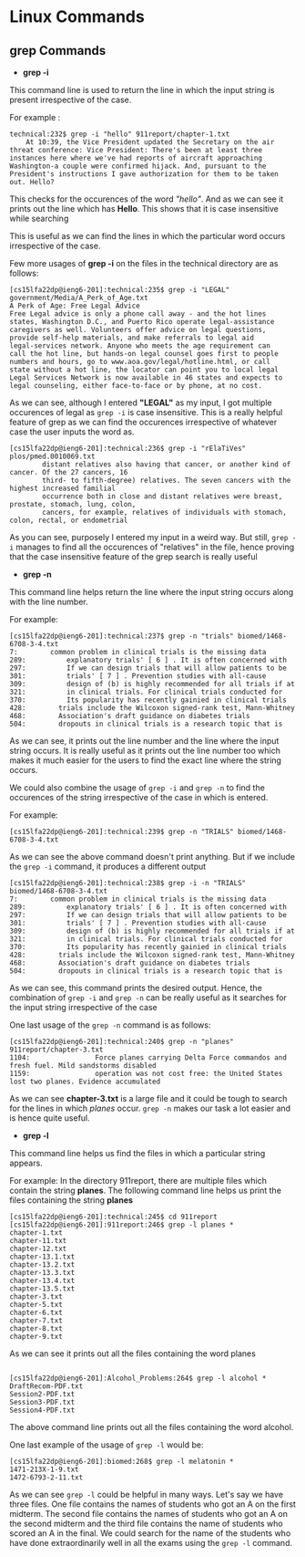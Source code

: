 # Linux Commands
## grep Commands
* **grep -i**

This command line is used to return the line in which the input string is present irrespective of the case.

For example :

```
technical:232$ grep -i "hello" 911report/chapter-1.txt
    At 10:39, the Vice President updated the Secretary on the air threat conference: Vice President: There's been at least three instances here where we've had reports of aircraft approaching Washington-a couple were confirmed hijack. And, pursuant to the President's instructions I gave authorization for them to be taken out. Hello? 

```

This checks for the occurences of the word *"hello"*. And as we can see it prints out the line which has **Hello**. This shows that it is case insensitive while searching

This is useful as we can find the lines in which the particular word occurs irrespective of the case.

Few more usages of **grep -i** on the files in the technical directory are as follows:

```
[cs15lfa22dp@ieng6-201]:technical:235$ grep -i "LEGAL" government/Media/A_Perk_of_Age.txt
A Perk of Age: Free Legal Advice
Free Legal advice is only a phone call away - and the hot lines
states, Washington D.C., and Puerto Rico operate legal-assistance
caregivers as well. Volunteers offer advice on legal questions,
provide self-help materials, and make referrals to legal aid
legal-services network. Anyone who meets the age requirement can
call the hot line, but hands-on legal counsel goes first to people
numbers and hours, go to www.aoa.gov/legal/hotline.html, or call
state without a hot line, the locator can point you to local legal
Legal Services Network is now available in 46 states and expects to
legal counseling, either face-to-face or by phone, at no cost.

```
As we can see, although I entered **"LEGAL"** as my input, I got multiple occurences of legal as `grep -i` is case insensitive. This is a really helpful feature of grep as we can find the occurences irrespective of whatever case the user inputs the word as.

```
[cs15lfa22dp@ieng6-201]:technical:236$ grep -i "rElaTiVes" plos/pmed.0010069.txt 
        distant relatives also having that cancer, or another kind of cancer. Of the 27 cancers, 16
        third- to fifth-degree) relatives. The seven cancers with the highest increased familial
        occurrence both in close and distant relatives were breast, prostate, stomach, lung, colon,
        cancers, for example, relatives of individuals with stomach, colon, rectal, or endometrial

```
As you can see, purposely I entered my input in a weird way. But still, `grep -i` manages to find all the occurences of "relatives" in the file, hence proving that the case insensitive feature of the grep search is really useful

* **grep -n**

This command line helps return the line where the input string occurs along with the line number.

For example:

```
[cs15lfa22dp@ieng6-201]:technical:237$ grep -n "trials" biomed/1468-6708-3-4.txt
7:        common problem in clinical trials is the missing data
289:          explanatory trials' [ 6 ] . It is often concerned with
297:          If we can design trials that will allow patients to be
301:          trials' [ 7 ] . Prevention studies with all-cause
309:          design of (b) is highly recommended for all trials if at
321:          in clinical trials. For clinical trials conducted for
370:          Its popularity has recently gainied in clinical trials
428:        trials include the Wilcoxon signed-rank test, Mann-Whitney
468:        Association's draft guidance on diabetes trials
504:        dropouts in clinical trials is a research topic that is

```
As we can see, it prints out the line number and the line where the input string occurs. It is really useful as it prints out the line number too which makes it much easier for the users to find the exact line where the string occurs.

We could also combine the usage of `grep -i` and `grep -n` to find the occurences of the string irrespective of the case in which is entered.

For example:


`[cs15lfa22dp@ieng6-201]:technical:239$ grep -n "TRIALS" biomed/1468-6708-3-4.txt`

As we can see the above command doesn't print anything. But if we include the `grep -i` command, it produces a different output

```
[cs15lfa22dp@ieng6-201]:technical:238$ grep -i -n "TRIALS" biomed/1468-6708-3-4.txt
7:        common problem in clinical trials is the missing data
289:          explanatory trials' [ 6 ] . It is often concerned with
297:          If we can design trials that will allow patients to be
301:          trials' [ 7 ] . Prevention studies with all-cause
309:          design of (b) is highly recommended for all trials if at
321:          in clinical trials. For clinical trials conducted for
370:          Its popularity has recently gainied in clinical trials
428:        trials include the Wilcoxon signed-rank test, Mann-Whitney
468:        Association's draft guidance on diabetes trials
504:        dropouts in clinical trials is a research topic that is

```
As we can see, this command prints the desired output. Hence, the combination of `grep -i` and `grep -n` can be really useful as it searches for the input string irrespective of the case

One last usage of the `grep -n` command is as follows:

```
[cs15lfa22dp@ieng6-201]:technical:240$ grep -n "planes" 911report/chapter-3.txt
1104:                Force planes carrying Delta Force commandos and fresh fuel. Mild sandstorms disabled
1159:                operation was not cost free: the United States lost two planes. Evidence accumulated

```
As we can see **chapter-3.txt** is a large file and it could be tough to search for the lines in which *planes* occur. `grep -n` makes our task a lot easier and is hence quite useful.

* **grep -l**

This command line helps us find the files in which a particular string appears.

For example: In the directory 911report, there are multiple files which contain the string **planes**. The following command line helps us print the files containing the string **planes**

```
[cs15lfa22dp@ieng6-201]:technical:245$ cd 911report
[cs15lfa22dp@ieng6-201]:911report:246$ grep -l planes *
chapter-1.txt
chapter-11.txt
chapter-12.txt
chapter-13.1.txt
chapter-13.2.txt
chapter-13.3.txt
chapter-13.4.txt
chapter-13.5.txt
chapter-3.txt
chapter-5.txt
chapter-6.txt
chapter-7.txt
chapter-8.txt
chapter-9.txt

```
As we can see it prints out all the files containing the word planes
```

[cs15lfa22dp@ieng6-201]:Alcohol_Problems:264$ grep -l alcohol *
DraftRecom-PDF.txt
Session2-PDF.txt
Session3-PDF.txt
Session4-PDF.txt

```
The above command line prints out all the files containing the word alcohol.

One last example of the usage of `grep -l` would be:
```
[cs15lfa22dp@ieng6-201]:biomed:268$ grep -l melatonin *
1471-213X-1-9.txt
1472-6793-2-11.txt
```
As we can see `grep -l` could be helpful in many ways. Let's say we have three files. One file contains the names of students who got an A on the first midterm. The second file contains the names of students who got an A on the second midterm and the third file contains the name of students who scored an A in the final. We could search for the name of the students who have done extraordinarily well in all the exams using the `grep -l` command.


